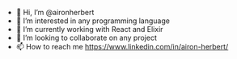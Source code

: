 - 👋 Hi, I’m @aironherbert
- 👀 I’m interested in any programming language
- 🌱 I’m currently working with React and Elixir
- 💞️ I’m looking to collaborate on any project
- 📫 How to reach me https://www.linkedin.com/in/airon-herbert/
